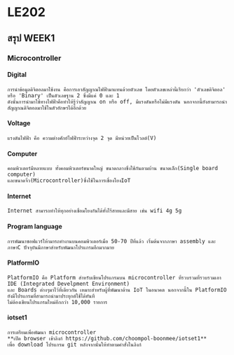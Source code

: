 # **LE202**
## **สรุป WEEK1**
### Microcontroller
  #### **Digital**
    การนำข้อมูลดิจิตอลมาใช้งาน คือการเอาสัญญาณไฟฟ้ามาแทนด้วยตัวเลข โดยตัวเลขเหล่านี้เรียกว่า 'ตัวเลขดิจิตอล' หรือ 'Binary' เป็นตัวเลขฐาน 2 ซึ่งมีแค่ 0 และ 1
    ดังนั้นการนำมาใช้ทางไฟฟ้าคือทำให้รู้ว่าสัญญาณ on หรือ off, มีแรงดันหรือไม่มีแรงดัน นอกจากนี้ยังสามารถนำสัญญาณดิจิตอลมาใช้ในตัวอักษรได้อีกด้วย
  #### **Voltage**
    แรงดันไฟฟ้า คือ ความต่างศักย์ไฟฟ้าระหว่างจุด 2 จุด มีหน่วยเป็นโวลต์(V)
  #### **Computer**
    คอมพิวเตอร์มีหลายแบบ ทั้งคอมพิวเตอร์ขนาดใหญ่ ขนาดกลางซึ่งใช้กันตามบ้าน ขนาดเล็ก(Single board computer) 
    และขนาดจิ๋ว(Microcontroller)ซึ่งใช้ในการเชื่องโยงIoT
  #### **Internet**
    Internet สามารถทำให้ทุกอย่างเชื่อมโยงกันได้ทั้งไร้สายและมีสาย เช่น wifi 4g 5g
  #### **Program language**
    การพัฒนาซอฟแวร์ให้ามารถทำงานบนคอมพิวเตอร์เมื่อ 50-70 ปีที่แล้ว เริ่มต้นจากภาษา assembly และภาษาC ปัจจุบันมีภาษาสำหรับพัฒนาโปรแกรมอีกมากมาย
  #### **PlatformIO**
    PlatformIO คือ Platform สำหรับเขียนโปรแกรมบน microcontroller ที่รวบรวมที่รวบรวมเอา IDE (Integrated Develpment Environment) 
    และ Boards ต่างๆมาไว้ที่เดียวกัน เหมาะสำหรับผู้ที่พัฒนาด้าน IoT ในอนาคต นอกจากนี้ใน PlatformIO ยังมีโปรแกรมที่สามารถนำมาประยุกต์ใช้ได้ทันที
    ไม่ต้องเขียนโปรแกรมใหม่อีกกว่า 10,000 รายการ
  #### **iotset1**
    การเตรียมเพื่อพัฒนา microcontroller
    **เปิด browser เข้าลิงก์ https://github.com/choompol-boonmee/iotset1**
    เพื่อ download โปรแกรม git หลังจากนั้นให้ทำตามคำสั่งในลิงก์
